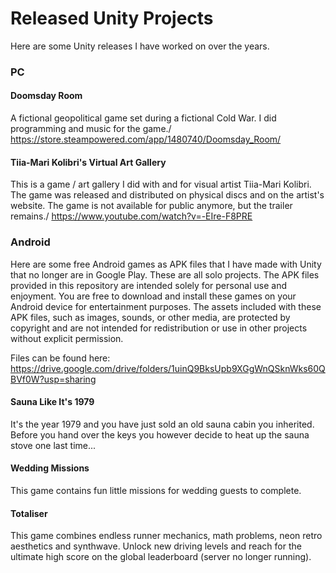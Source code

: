 # Released Unity Projects
Here are some Unity releases I have worked on over the years.

### PC

#### Doomsday Room
A fictional geopolitical game set during a fictional Cold War. I did programming and music for the game./
https://store.steampowered.com/app/1480740/Doomsday_Room/

#### Tiia-Mari Kolibri's Virtual Art Gallery
This is a game / art gallery I did with and for visual artist Tiia-Mari Kolibri. The game was released and distributed on physical discs and on the artist's website. The game is not available for public anymore, but the trailer remains./
https://www.youtube.com/watch?v=-EIre-F8PRE

### Android
Here are some free Android games as APK files that I have made with Unity that no longer are in Google Play. These are all solo projects. The APK files provided in this repository are intended solely for personal use and enjoyment. You are free to download and install these games on your Android device for entertainment purposes. The assets included with these APK files, such as images, sounds, or other media, are protected by copyright and are not intended for redistribution or use in other projects without explicit permission.

Files can be found here: https://drive.google.com/drive/folders/1uinQ9BksUpb9XGgWnQSknWks60QBVf0W?usp=sharing

#### Sauna Like It's 1979
It's the year 1979 and you have just sold an old sauna cabin you inherited. Before you hand over the keys you however decide to heat up the sauna stove one last time...

#### Wedding Missions
This game contains fun little missions for wedding guests to complete.

#### Totaliser
This game combines endless runner mechanics, math problems, neon retro aesthetics and synthwave. Unlock new driving levels and reach for the ultimate high score on the global leaderboard (server no longer running).

